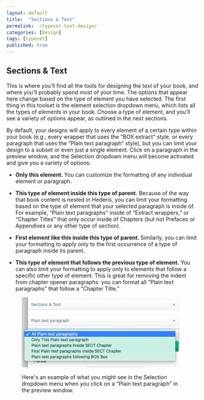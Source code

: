 ```yaml
---
layout: default
title:  "Sections & Text"
permalink:  /typeset-text-design/
categories: [Design]
tags: [typeset]
published: true
---
```


<section data-type="chapter" class="hsecchapter" data-hederis-type="hsecchapter" id="typeset-text-design" data-pi-attrs="id: typeset-text-design; data-tags: typeset;" role="doc-chapter" data-tags="typeset" data-author-name=" " data-book-title=" " title="Sections &amp; Text"><h1 data-hederis-type="hblkchaptitle" class="hblkchaptitle" id="p6kWTRklq">Sections &amp; Text</h1>
    <p class="hblkp" data-hederis-type="hblkp" id="prWE8H8bS">This is where you&#8217;ll find all the tools for designing the text of your book, and where you&#8217;ll probably spend most of your time. The options that appear here change based on the type of element you have selected. The first thing in this toolset is the element selection dropdown menu, which lists all the types of elements in your book. Choose a type of element, and you&#8217;ll see a variety of options appear, as outlined in the next sections.</p>
    <p class="hblkp" data-hederis-type="hblkp" id="p2AiHE3PN">By default, your designs will apply to every element of a certain type within your book (e.g., every wrapper that uses the &#8220;BOX extract&#8221; style, or every paragraph that uses the &#8220;Plain text paragraph&#8221; style), but you can limit your design to a subset or even just a single element. Click on a paragraph in the preview window, and the Selection dropdown menu will become activated and give you a variety of options:</p>
    <ul class="hwprbulletlist" data-hederis-type="hwprbulletlist" id="pByZpdo67"><li class="hblkuli" data-hederis-type="hblkuli" id="liJzz1iUMx"><p class="hblkuli" data-hederis-type="hblklip" id="pURVZEn6h"><strong data-hederis-type="hspanstrong">Only this element</strong><strong data-hederis-type="hspanstrong">. </strong>You can customize the formatting of any individual element or paragraph.</p></li>
    <li class="hblkuli" data-hederis-type="hblkuli" id="liP3xso0K5"><p class="hblkuli" data-hederis-type="hblklip" id="p1FGc71Q4"><strong data-hederis-type="hspanstrong">This type of element inside this type of parent.</strong> Because of the way that book content is nested in Hederis, you can limit your formatting based on the type of element that your selected paragraph is inside of. For example, &#8220;Plain text paragraphs&#8221; inside of &#8220;Extract wrappers,&#8221; or &#8220;Chapter Titles&#8221; that only occur inside of Chapters (but not Prefaces or Appendixes or any other type of section).</p></li>
    <li class="hblkuli" data-hederis-type="hblkuli" id="li0jFezSSZ"><p class="hblkuli" data-hederis-type="hblklip" id="pOdp33xl9"><strong data-hederis-type="hspanstrong">First element like this inside this type of parent. </strong>Similarly, you can limit your formatting to apply only to the first occurrence of a type of paragraph inside its parent.</p></li>
    <li class="hblkuli" data-hederis-type="hblkuli" id="liWU4OgU0R"><p class="hblkuli" data-hederis-type="hblklip" id="pkQ9t2pn6"><strong data-hederis-type="hspanstrong">This type of element that follows the previous type of element.</strong> You can also limit your formatting to apply only to elements that follow a specific other type of element. This is great for removing the indent from chapter opener paragraphs: you can format all &#8220;Plain text paragraphs&#8221; that follow a &#8220;Chapter Title.&#8221;</p></li>
    </ul>
    <figure class="hwprfig" data-hederis-type="hwprfig" id="pQUgbLtZW"><img data-hederis-type="hblkimg" class="hblkimg" id="pubYh2Su0" src="/images/subselectors.png"/>
    <p class="hblkcaption" data-hederis-type="hblkcaption" id="pKLR89ecT">Here's an example of what you might see in the Selection dropdown menu when you click on a &#8220;Plain text paragraph&#8221; in the preview window.</p>
    </figure>
    </section>
    